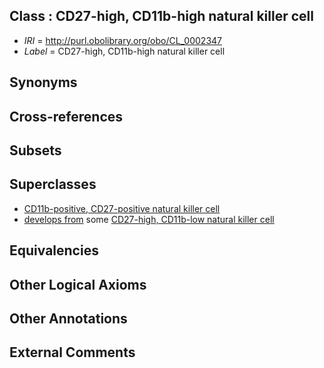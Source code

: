 
## Class : CD27-high, CD11b-high natural killer cell

 * *IRI* = http://purl.obolibrary.org/obo/CL_0002347
 * *Label* = CD27-high, CD11b-high natural killer cell

## Synonyms


## Cross-references


## Subsets


## Superclasses

 * [CD11b-positive, CD27-positive natural killer cell](../../CL/26/CL_0002426.md)
 * [develops from](../../RO/02/RO_0002202.md) some [CD27-high, CD11b-low natural killer cell](../../CL/49/CL_0002349.md)

## Equivalencies


## Other Logical Axioms


## Other Annotations


## External Comments

